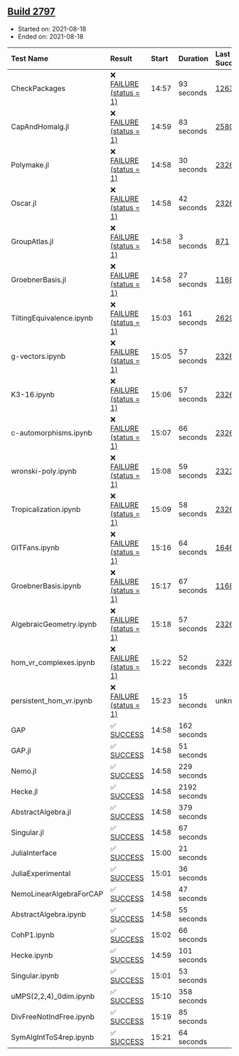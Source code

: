## [Build 2797](https://oscarci.mathematik.uni-kl.de/job/oscar-stable/2797/)

* Started on: 2021-08-18
* Ended on: 2021-08-18

| Test Name    | Result | Start | Duration | Last Success | First Failure |
|:-------------|:-------|:------|:---------|:-------------|:--------------|
| CheckPackages | ❌ [FAILURE (status = 1)](https://oscarci.mathematik.uni-kl.de/job/oscar-stable/2797/artifact/logs/build-2797/CheckPackages.log) | 14:57 | 93 seconds | [1263](https://oscarci.mathematik.uni-kl.de/job/oscar-stable/1263/) | [1264](https://oscarci.mathematik.uni-kl.de/job/oscar-stable/1264/) |
| CapAndHomalg.jl | ❌ [FAILURE (status = 1)](https://oscarci.mathematik.uni-kl.de/job/oscar-stable/2797/artifact/logs/build-2797/CapAndHomalg.jl.log) | 14:59 | 83 seconds | [2580](https://oscarci.mathematik.uni-kl.de/job/oscar-stable/2580/) | [2581](https://oscarci.mathematik.uni-kl.de/job/oscar-stable/2581/) |
| Polymake.jl | ❌ [FAILURE (status = 1)](https://oscarci.mathematik.uni-kl.de/job/oscar-stable/2797/artifact/logs/build-2797/Polymake.jl.log) | 14:58 | 30 seconds | [2326](https://oscarci.mathematik.uni-kl.de/job/oscar-stable/2326/) | [2327](https://oscarci.mathematik.uni-kl.de/job/oscar-stable/2327/) |
| Oscar.jl | ❌ [FAILURE (status = 1)](https://oscarci.mathematik.uni-kl.de/job/oscar-stable/2797/artifact/logs/build-2797/Oscar.jl.log) | 14:58 | 42 seconds | [2326](https://oscarci.mathematik.uni-kl.de/job/oscar-stable/2326/) | [2327](https://oscarci.mathematik.uni-kl.de/job/oscar-stable/2327/) |
| GroupAtlas.jl | ❌ [FAILURE (status = 1)](https://oscarci.mathematik.uni-kl.de/job/oscar-stable/2797/artifact/logs/build-2797/GroupAtlas.jl.log) | 14:58 | 3 seconds | [871](https://oscarci.mathematik.uni-kl.de/job/oscar-stable/871/) | [872](https://oscarci.mathematik.uni-kl.de/job/oscar-stable/872/) |
| GroebnerBasis.jl | ❌ [FAILURE (status = 1)](https://oscarci.mathematik.uni-kl.de/job/oscar-stable/2797/artifact/logs/build-2797/GroebnerBasis.jl.log) | 14:58 | 27 seconds | [1168](https://oscarci.mathematik.uni-kl.de/job/oscar-stable/1168/) | [1169](https://oscarci.mathematik.uni-kl.de/job/oscar-stable/1169/) |
| TiltingEquivalence.ipynb | ❌ [FAILURE (status = 1)](https://oscarci.mathematik.uni-kl.de/job/oscar-stable/2797/artifact/logs/build-2797/TiltingEquivalence.ipynb.log) | 15:03 | 161 seconds | [2629](https://oscarci.mathematik.uni-kl.de/job/oscar-stable/2629/) | [2630](https://oscarci.mathematik.uni-kl.de/job/oscar-stable/2630/) |
| g-vectors.ipynb | ❌ [FAILURE (status = 1)](https://oscarci.mathematik.uni-kl.de/job/oscar-stable/2797/artifact/logs/build-2797/g-vectors.ipynb.log) | 15:05 | 57 seconds | [2326](https://oscarci.mathematik.uni-kl.de/job/oscar-stable/2326/) | [2327](https://oscarci.mathematik.uni-kl.de/job/oscar-stable/2327/) |
| K3-16.ipynb | ❌ [FAILURE (status = 1)](https://oscarci.mathematik.uni-kl.de/job/oscar-stable/2797/artifact/logs/build-2797/K3-16.ipynb.log) | 15:06 | 57 seconds | [2326](https://oscarci.mathematik.uni-kl.de/job/oscar-stable/2326/) | [2327](https://oscarci.mathematik.uni-kl.de/job/oscar-stable/2327/) |
| c-automorphisms.ipynb | ❌ [FAILURE (status = 1)](https://oscarci.mathematik.uni-kl.de/job/oscar-stable/2797/artifact/logs/build-2797/c-automorphisms.ipynb.log) | 15:07 | 66 seconds | [2326](https://oscarci.mathematik.uni-kl.de/job/oscar-stable/2326/) | [2327](https://oscarci.mathematik.uni-kl.de/job/oscar-stable/2327/) |
| wronski-poly.ipynb | ❌ [FAILURE (status = 1)](https://oscarci.mathematik.uni-kl.de/job/oscar-stable/2797/artifact/logs/build-2797/wronski-poly.ipynb.log) | 15:08 | 59 seconds | [2323](https://oscarci.mathematik.uni-kl.de/job/oscar-stable/2323/) | [2324](https://oscarci.mathematik.uni-kl.de/job/oscar-stable/2324/) |
| Tropicalization.ipynb | ❌ [FAILURE (status = 1)](https://oscarci.mathematik.uni-kl.de/job/oscar-stable/2797/artifact/logs/build-2797/Tropicalization.ipynb.log) | 15:09 | 58 seconds | [2326](https://oscarci.mathematik.uni-kl.de/job/oscar-stable/2326/) | [2327](https://oscarci.mathematik.uni-kl.de/job/oscar-stable/2327/) |
| GITFans.ipynb | ❌ [FAILURE (status = 1)](https://oscarci.mathematik.uni-kl.de/job/oscar-stable/2797/artifact/logs/build-2797/GITFans.ipynb.log) | 15:16 | 64 seconds | [1646](https://oscarci.mathematik.uni-kl.de/job/oscar-stable/1646/) | [1647](https://oscarci.mathematik.uni-kl.de/job/oscar-stable/1647/) |
| GroebnerBasis.ipynb | ❌ [FAILURE (status = 1)](https://oscarci.mathematik.uni-kl.de/job/oscar-stable/2797/artifact/logs/build-2797/GroebnerBasis.ipynb.log) | 15:17 | 67 seconds | [1168](https://oscarci.mathematik.uni-kl.de/job/oscar-stable/1168/) | [1169](https://oscarci.mathematik.uni-kl.de/job/oscar-stable/1169/) |
| AlgebraicGeometry.ipynb | ❌ [FAILURE (status = 1)](https://oscarci.mathematik.uni-kl.de/job/oscar-stable/2797/artifact/logs/build-2797/AlgebraicGeometry.ipynb.log) | 15:18 | 57 seconds | [2326](https://oscarci.mathematik.uni-kl.de/job/oscar-stable/2326/) | [2327](https://oscarci.mathematik.uni-kl.de/job/oscar-stable/2327/) |
| hom_vr_complexes.ipynb | ❌ [FAILURE (status = 1)](https://oscarci.mathematik.uni-kl.de/job/oscar-stable/2797/artifact/logs/build-2797/hom_vr_complexes.ipynb.log) | 15:22 | 52 seconds | [2326](https://oscarci.mathematik.uni-kl.de/job/oscar-stable/2326/) | [2327](https://oscarci.mathematik.uni-kl.de/job/oscar-stable/2327/) |
| persistent_hom_vr.ipynb | ❌ [FAILURE (status = 1)](https://oscarci.mathematik.uni-kl.de/job/oscar-stable/2797/artifact/logs/build-2797/persistent_hom_vr.ipynb.log) | 15:23 | 15 seconds | unknown | unknown |
| GAP | ✅ [SUCCESS](https://oscarci.mathematik.uni-kl.de/job/oscar-stable/2797/artifact/logs/build-2797/GAP.log) | 14:58 | 162 seconds |  |  |
| GAP.jl | ✅ [SUCCESS](https://oscarci.mathematik.uni-kl.de/job/oscar-stable/2797/artifact/logs/build-2797/GAP.jl.log) | 14:58 | 51 seconds |  |  |
| Nemo.jl | ✅ [SUCCESS](https://oscarci.mathematik.uni-kl.de/job/oscar-stable/2797/artifact/logs/build-2797/Nemo.jl.log) | 14:58 | 229 seconds |  |  |
| Hecke.jl | ✅ [SUCCESS](https://oscarci.mathematik.uni-kl.de/job/oscar-stable/2797/artifact/logs/build-2797/Hecke.jl.log) | 14:58 | 2192 seconds |  |  |
| AbstractAlgebra.jl | ✅ [SUCCESS](https://oscarci.mathematik.uni-kl.de/job/oscar-stable/2797/artifact/logs/build-2797/AbstractAlgebra.jl.log) | 14:58 | 379 seconds |  |  |
| Singular.jl | ✅ [SUCCESS](https://oscarci.mathematik.uni-kl.de/job/oscar-stable/2797/artifact/logs/build-2797/Singular.jl.log) | 14:58 | 67 seconds |  |  |
| JuliaInterface | ✅ [SUCCESS](https://oscarci.mathematik.uni-kl.de/job/oscar-stable/2797/artifact/logs/build-2797/JuliaInterface.log) | 15:00 | 21 seconds |  |  |
| JuliaExperimental | ✅ [SUCCESS](https://oscarci.mathematik.uni-kl.de/job/oscar-stable/2797/artifact/logs/build-2797/JuliaExperimental.log) | 15:01 | 36 seconds |  |  |
| NemoLinearAlgebraForCAP | ✅ [SUCCESS](https://oscarci.mathematik.uni-kl.de/job/oscar-stable/2797/artifact/logs/build-2797/NemoLinearAlgebraForCAP.log) | 14:58 | 47 seconds |  |  |
| AbstractAlgebra.ipynb | ✅ [SUCCESS](https://oscarci.mathematik.uni-kl.de/job/oscar-stable/2797/artifact/logs/build-2797/AbstractAlgebra.ipynb.log) | 14:58 | 55 seconds |  |  |
| CohP1.ipynb | ✅ [SUCCESS](https://oscarci.mathematik.uni-kl.de/job/oscar-stable/2797/artifact/logs/build-2797/CohP1.ipynb.log) | 15:02 | 66 seconds |  |  |
| Hecke.ipynb | ✅ [SUCCESS](https://oscarci.mathematik.uni-kl.de/job/oscar-stable/2797/artifact/logs/build-2797/Hecke.ipynb.log) | 14:59 | 101 seconds |  |  |
| Singular.ipynb | ✅ [SUCCESS](https://oscarci.mathematik.uni-kl.de/job/oscar-stable/2797/artifact/logs/build-2797/Singular.ipynb.log) | 15:01 | 53 seconds |  |  |
| uMPS(2,2,4)_0dim.ipynb | ✅ [SUCCESS](https://oscarci.mathematik.uni-kl.de/job/oscar-stable/2797/artifact/logs/build-2797/uMPS-2-2-4-_0dim.ipynb.log) | 15:10 | 358 seconds |  |  |
| DivFreeNotIndFree.ipynb | ✅ [SUCCESS](https://oscarci.mathematik.uni-kl.de/job/oscar-stable/2797/artifact/logs/build-2797/DivFreeNotIndFree.ipynb.log) | 15:19 | 85 seconds |  |  |
| SymAlgIntToS4rep.ipynb | ✅ [SUCCESS](https://oscarci.mathematik.uni-kl.de/job/oscar-stable/2797/artifact/logs/build-2797/SymAlgIntToS4rep.ipynb.log) | 15:21 | 64 seconds |  |  |
